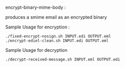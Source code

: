 encrypt-binary-mime-body : 

produces a smime email as an encrypted binary

Sample Usage for encryption : 

```shell
./fixed-encrypt-nosign.sh INPUT.edi OUTPUT.eml
./encrypt-ediel-clean.sh INPUT.edi OUTPUT.eml
```

Sample Usage for decryption

```shell
./decrypt-received-message.sh INPUT.eml OUTPUT.edi
```